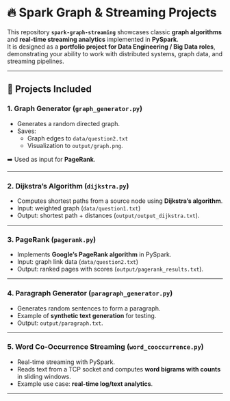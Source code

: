 # 🔥 Spark Graph & Streaming Projects  

This repository **`spark-graph-streaming`** showcases classic **graph algorithms** and **real-time streaming analytics** implemented in **PySpark**.  
It is designed as a **portfolio project for Data Engineering / Big Data roles**, demonstrating your ability to work with distributed systems, graph data, and streaming pipelines.  

---

## 📌 Projects Included  

### 1. **Graph Generator (`graph_generator.py`)**  
- Generates a random directed graph.  
- Saves:  
  - Graph edges to `data/question2.txt`  
  - Visualization to `output/graph.png`.  

➡️ Used as input for **PageRank**.  

---

### 2. **Dijkstra’s Algorithm (`dijkstra.py`)**  
- Computes shortest paths from a source node using **Dijkstra’s algorithm**.  
- Input: weighted graph (`data/question1.txt`)  
- Output: shortest path + distances (`output/output_dijkstra.txt`).  

---

### 3. **PageRank (`pagerank.py`)**  
- Implements **Google’s PageRank algorithm** in PySpark.  
- Input: graph link data (`data/question2.txt`)  
- Output: ranked pages with scores (`output/pagerank_results.txt`).  

---

### 4. **Paragraph Generator (`paragraph_generator.py`)**  
- Generates random sentences to form a paragraph.  
- Example of **synthetic text generation** for testing.  
- Output: `output/paragraph.txt`.  

---

### 5. **Word Co-Occurrence Streaming (`word_cooccurrence.py`)**  
- Real-time streaming with PySpark.  
- Reads text from a TCP socket and computes **word bigrams with counts** in sliding windows.  
- Example use case: **real-time log/text analytics**.  

---
